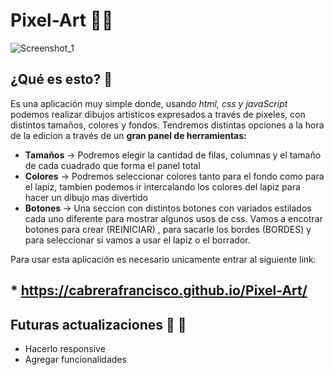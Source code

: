 # Pixel-Art :artist: 
![Screenshot_1](https://user-images.githubusercontent.com/45265068/120933580-1a801c00-c6d1-11eb-97d0-3913338b0ae1.png)

## ¿Qué es esto? 👀️

Es una aplicación muy simple donde, usando *html, css y javaScript* podemos realizar dibujos artisticos expresados a través de pixeles, con distintos tamaños, colores y fondos.
Tendremos distintas opciones a la hora de la edicion a través de un **gran panel de herramientas:**

* **Tamaños** -> Podremos elegir la cantidad de filas, columnas y el tamaño de cada cuadrado que forma el panel total
* **Colores** -> Podremos seleccionar colores tanto para el fondo como para el lapiz, tambien podemos ir intercalando los colores del lapiz para hacer un dibujo mas divertido
* **Botones** -> Una seccion con distintos botones con variados estilados cada uno diferente para mostrar algunos usos de css. Vamos a encotrar botones para crear (REINICIAR) , para sacarle los bordes (BORDES) y para seleccionar si vamos a usar el lapiz o el borrador.

Para usar esta aplicación es necesario unicamente entrar al siguiente link: 
## * https://cabrerafrancisco.github.io/Pixel-Art/

## Futuras actualizaciones :arrow_up_small: 🔼

* Hacerlo responsive
* Agregar funcionalidades
